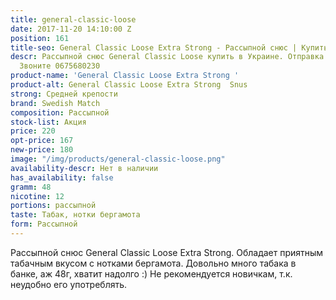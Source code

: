 ```yaml
---
title: general-classic-loose
date: 2017-11-20 14:10:00 Z
position: 161
title-seo: General Classic Loose Extra Strong - Рассыпной снюс | Купить в Украине
descr: Рассыпной снюс General Classic Loose купить в Украине. Отправка Новой Почтой.
  Звоните 0675680230
product-name: 'General Classic Loose Extra Strong '
product-alt: General Classic Loose Extra Strong  Snus
strong: Средней крепости
brand: Swedish Match
composition: Рассыпной
stock-list: Акция
price: 220
opt-price: 167
new-price: 180
image: "/img/products/general-classic-loose.png"
availability-descr: Нет в наличии
has_availability: false
gramm: 48
nicotine: 12
portions: рассыпной
taste: Табак, нотки бергамота
form: Рассыпной
---
```


Рассыпной снюс General Classic Loose Extra Strong. Обладает приятным табачным вкусом с нотками бергамота.
Довольно много табака в банке, аж 48г, хватит надолго :)
Не рекомендуется новичкам, т.к. неудобно его употреблять.